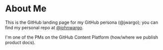 # About Me

This is the GitHub landing page for my GitHub persona (@jwargo); you can find my personal repo at [@johnwargo](https://github.com/johnwargo).

I'm one of the PMs on the GitHub Content Platform (how/where we publish product docs).

<!-- ![me](images/jmw-avatar.png) -->
